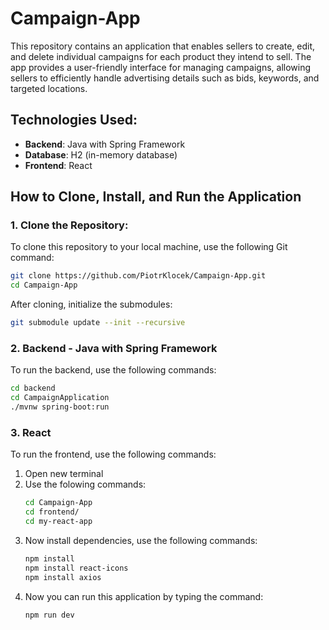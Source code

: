 # Campaign-App
This repository contains an application that enables sellers to create, edit, and delete individual campaigns for each product they intend to sell. The app provides a user-friendly interface for managing campaigns, allowing sellers to efficiently handle advertising details such as bids, keywords, and targeted locations.

## Technologies Used:

- **Backend**: Java with Spring Framework
- **Database**: H2 (in-memory database)
- **Frontend**: React

## How to Clone, Install, and Run the Application

### 1. Clone the Repository:

To clone this repository to your local machine, use the following Git command:
```bash
git clone https://github.com/PiotrKlocek/Campaign-App.git
cd Campaign-App
```
After cloning, initialize the submodules:
```bash
git submodule update --init --recursive
```

### 2. Backend - Java with Spring Framework

To run the backend, use the following commands:
```bash
cd backend
cd CampaignApplication
./mvnw spring-boot:run
```

### 3. React
To run the frontend, use the following commands:
1. Open new terminal
2. Use the folowing commands:
   ```bash
   cd Campaign-App
   cd frontend/
   cd my-react-app
   ```
3. Now install dependencies, use the following commands:
   ```bash
   npm install
   npm install react-icons
   npm install axios
   ```
4. Now you can run this application by typing the command:
   ```bash
   npm run dev
   ```
   
